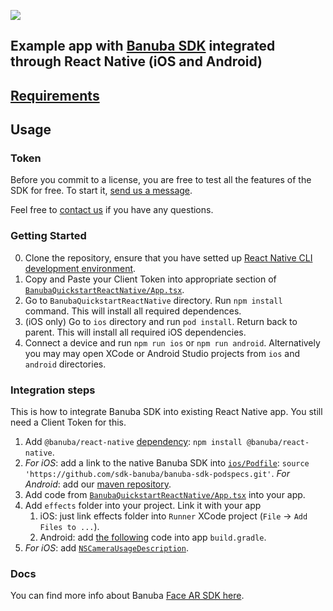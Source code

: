 [![](https://www.banuba.com/hubfs/Banuba_November2018/Images/Banuba%20SDK.png)](https://docs.banuba.com/)

## Example app with [Banuba SDK](https://www.banuba.com/)  integrated through React Native (iOS and Android)


## [Requirements](https://docs.banuba.com/face-ar-sdk-v1/overview/system_requirements)

## Usage

### Token
Before you commit to a license, you are free to test all the features of the SDK for free. To start it, [send us a message](https://www.banuba.com/facear-sdk/face-filters#form).  


Feel free to [contact us](https://docs.banuba.com/face-ar-sdk-v1/support) if you have any questions.

### Getting Started

0. Clone the repository, ensure that you have setted up [React Native CLI development environment](https://reactnative.dev/docs/environment-setup).
1. Copy and Paste your Client Token into appropriate section of [`BanubaQuickstartReactNative/App.tsx`](BanubaQuickstartReactNative/App.tsx#L11).
2. Go to `BanubaQuickstartReactNative` directory. Run `npm install` command. This will install all required dependences.
3. (iOS only) Go to `ios` directory and run `pod install`. Return back to parent. This will install all required iOS dependencies.
4. Connect a device and run `npm run ios` or `npm run android`. Alternatively you may may open XCode or Android Studio projects from
`ios` and `android` directories.

### Integration steps

This is how to integrate Banuba SDK into existing React Native app. You still need a Client Token for this.

1. Add `@banuba/react-native` [dependency](https://www.npmjs.com/package/@banuba/react-native): `npm install @banuba/react-native`.
2. *For iOS*: add a link to the native Banuba SDK into [`ios/Podfile`](BanubaQuickstartReactNative/ios/Podfile#L1): `source 'https://github.com/sdk-banuba/banuba-sdk-podspecs.git'`.
    *For Android*: add our [maven repository](BanubaQuickstartReactNative/android/build.gradle#L28).
3. Add code from [`BanubaQuickstartReactNative/App.tsx`](BanubaQuickstartReactNative/App.tsx) into your app.
4. Add `effects` folder into your project. Link it with your app
    1. iOS: just link effects folder into `Runner` XCode project (`File` -> `Add Files to ...`).
    2. Android: add [the following](BanubaQuickstartReactNative/android/app/build.gradle#L126) code into app `build.gradle`. 
5. *For iOS*: add [`NSCameraUsageDescription`](BanubaQuickstartReactNative/ios/BanubaQuickstartReactNative/Info.plist#L39).

### Docs
You can find more info about Banuba [Face AR SDK here](https://docs.banuba.com/).
